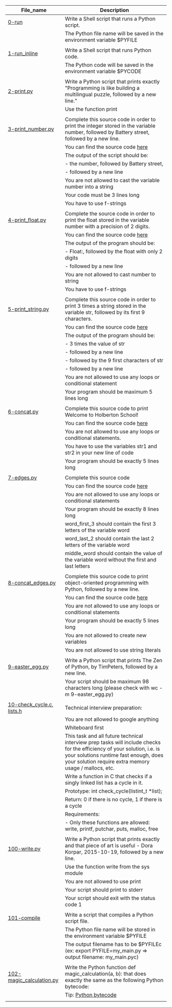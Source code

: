 File_name | Description
--- | ---
[0-run](0-run) | Write a Shell script that runs a Python script.
 || The Python file name will be saved in the environment variable $PYFILE
 || 
[1-run_inline](1-run_inline) | Write a Shell script that runs Python code.
 || The Python code will be saved in the environment variable $PYCODE
 || 
[2-print.py](2-print.py) | Write a Python script that prints exactly "Programming is like building a multilingual puzzle, followed by a new line."
 || Use the function print
 || 
[3-print_number.py](3-print_number.py) | Complete this source code in order to print the integer stored in the variable number, followed by Battery street, followed by a new line.
 || You can find the source code [here](https://github.com/alx-tools/0x00.py/blob/master/3-print_number.py)
 ||  The output of the script should be:
 ||  - the number, followed by Battery street,
 ||  - followed by a new line
 ||  You are not allowed to cast the variable number into a string
 ||  Your code must be 3 lines long
 ||  You have to use f-strings
 || 
[4-print_float.py](4-print_float.py) | Complete the source code in order to print the float stored in the variable number with a precision of 2 digits.
 || You can find the source code [here](https://github.com/alx-tools/0x00.py/blob/master/4-print_float.py)
 ||  The output of the program should be:
 ||  - Float:, followed by the float with only 2 digits
 ||  - followed by a new line
 ||  You are not allowed to cast number to string
 ||  You have to use f-strings
 || 
[5-print_string.py](5-print_string.py) | Complete this source code in order to print 3 times a string stored in the variable str, followed by its first 9 characters.
 || You can find the source code [here](https://github.com/alx-tools/0x00.py/blob/master/5-print_string.py)
 ||  The output of the program should be:
 ||  - 3 times the value of str
 ||  - followed by a new line
 ||  - followed by the 9 first characters of str
 ||  - followed by a new line
 ||  You are not allowed to use any loops or conditional statement
 ||  Your program should be maximum 5 lines long
 || 
[6-concat.py](6-concat.py) | Complete this source code to print Welcome to Holberton School!
 || You can find the source code [here](https://github.com/alx-tools/0x00.py/blob/master/6-concat.py)
 ||  You are not allowed to use any loops or conditional statements.
 ||  You have to use the variables str1 and str2 in your new line of code
 ||  Your program should be exactly 5 lines long
 || 
[7-edges.py](7-edges.py) | Complete this source code
 || You can find the source code [here](https://github.com/alx-tools/0x00.py/blob/master/7-edges.py)
 ||  You are not allowed to use any loops or conditional statements
 ||  Your program should be exactly 8 lines long
 ||  word_first_3 should contain the first 3 letters of the variable word
 ||  word_last_2 should contain the last 2 letters of the variable word
 ||  middle_word should contain the value of the variable word without the first and last letters
 || 
[8-concat_edges.py](8-concat_edges.py) | Complete this source code to print object-oriented programming with Python, followed by a new line.
 || You can find the source code [here](https://github.com/alx-tools/0x00.py/blob/master/8-concat_edges.py)
 ||  You are not allowed to use any loops or conditional statements
 ||  Your program should be exactly 5 lines long
 ||  You are not allowed to create new variables
 ||  You are not allowed to use string literals
 || 
[9-easter_egg.py](9-easter_egg.py) | Write a Python script that prints The Zen of Python, by TimPeters, followed by a new line.
 || Your script should be maximum 98 characters long (please check with wc -m 9-easter_egg.py)
 || 
[10-check_cycle.c](10-check_cycle.c), [lists.h](lists.h) | Technical interview preparation:
 || You are not allowed to google anything
 ||  Whiteboard first
 ||  This task and all future technical interview prep tasks will include checks for the efficiency of your solution, i.e. is your solutions runtime fast enough, does your solution require extra memory usage / mallocs, etc.
 ||  Write a function in C that checks if a singly linked list has a cycle in it.
 || Prototype: int check_cycle(listint_t *list);
 || Return: 0 if there is no cycle, 1 if there is a cycle
 || Requirements:
 ||  - Only these functions are allowed: write, printf, putchar, puts, malloc, free
 || 
[100-write.py](100-write.py) | Write a Python script that prints exactly and that piece of art is useful - Dora Korpar, 2015-10-19, followed by a new line.
 || Use the function write from the sys module
 ||  You are not allowed to use print
 ||  Your script should print to stderr
 ||  Your script should exit with the status code 1
 || 
[101-compile](101-compile) | Write a script that compiles a Python script file.
 || The Python file name will be stored in the environment variable $PYFILE
 || The output filename has to be $PYFILEc (ex: export PYFILE=my_main.py => output filename: my_main.pyc)
 || 
[102-magic_calculation.py](102-magic_calculation.py) | Write the Python function def magic_calculation(a, b): that does exactly the same as the following Python bytecode:
 || Tip: [Python bytecode](https://docs.python.org/3.4/library/dis.html)
 || 
